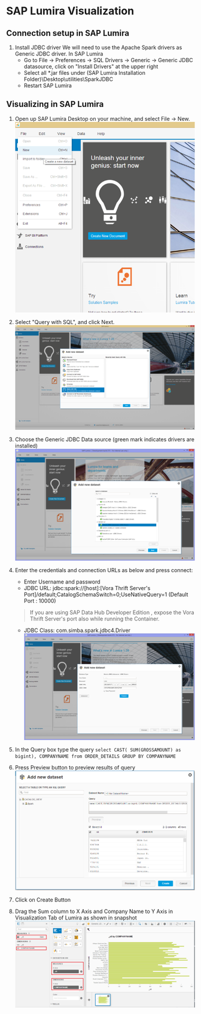 SAP Lumira Visualization
===============

## Connection setup in SAP Lumira
1.  Install JDBC driver
We will need to use the Apache Spark drivers as Generic JDBC driver. In SAP Lumira
    - Go to File -> Preferences -> SQL Drivers -> Generic -> Generic JDBC datasource, click on "Install Drivers" at the upper right
    - Select all *.jar files under (SAP Lumira Installation Folder)\Desktop\utilities\SparkJDBC
    - Restart SAP Lumira

## Visualizing in SAP Lumira

1. Open up SAP Lumira Desktop on your machine, and select File -> New.
![Alt text](./images/New.png "Optional title")
2. Select "Query with SQL", and click Next.
![Alt text](./images/QuerySQL.png "Optional title")
3. Choose the Generic JDBC Data source (green mark indicates drivers are installed)
![Alt text](./images/GenericDS.png "Optional title")
4. Enter the credentials and connection URLs as below and press connect:
    - Enter Username and password
    - JDBC URL: jdbc:spark://[host]:[Vora Thrift Server's Port]/default;CatalogSchemaSwitch=0;UseNativeQuery=1 (Default Port : 10000)
    > If you are using SAP Data Hub Developer Edition , expose the Vora Thrift Server's port also while running the Container. 
    
    - JDBC Class: com.simba.spark.jdbc4.Driver
![Alt text](./images/NewDataSet.png "Optional title")
5. In the Query box type the query
`select CAST( SUM(GROSSAMOUNT) as bigint), COMPANYNAME from ORDER_DETAILS GROUP BY COMPANYNAME`
6. Press Preview button to preview results of query
![Alt text](./images/Preview.png "Optional title")
7. Click on Create Button
8.  Drag the Sum column to X Axis and Company Name to Y Axis in Visualization Tab of Lumira as shown in snapshot
![Alt text](./images/Lumira.png "Optional title")


 

